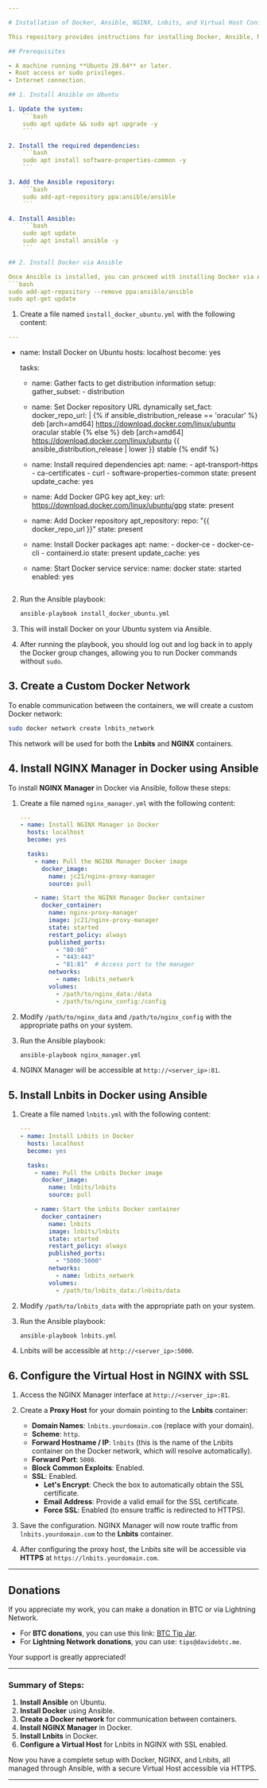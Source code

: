 ```yaml
---

# Installation of Docker, Ansible, NGINX, Lnbits, and Virtual Host Configuration with SSL

This repository provides instructions for installing Docker, Ansible, NGINX, and Lnbits on an **Ubuntu** system, and configuring a **Virtual Host** with **SSL** to route traffic to Lnbits.

## Prerequisites

- A machine running **Ubuntu 20.04** or later.
- Root access or sudo privileges.
- Internet connection.

## 1. Install Ansible on Ubuntu

1. Update the system:
    ```bash
    sudo apt update && sudo apt upgrade -y
    ```

2. Install the required dependencies:
    ```bash
    sudo apt install software-properties-common -y
    ```

3. Add the Ansible repository:
    ```bash
    sudo add-apt-repository ppa:ansible/ansible
    ```

4. Install Ansible:
    ```bash
    sudo apt update
    sudo apt install ansible -y
    ```

## 2. Install Docker via Ansible

Once Ansible is installed, you can proceed with installing Docker via Ansible.
```bash
sudo add-apt-repository --remove ppa:ansible/ansible
sudo apt-get update   
```




1. Create a file named `install_docker_ubuntu.yml` with the following content:

```yaml
---
```

- name: Install Docker on Ubuntu
  hosts: localhost
  become: yes

  tasks:
    - name: Gather facts to get distribution information
      setup:
        gather_subset:
          - distribution

    - name: Set Docker repository URL dynamically
      set_fact:
        docker_repo_url: |
          {% if ansible_distribution_release == 'oracular' %}
            deb [arch=amd64] https://download.docker.com/linux/ubuntu oracular stable
          {% else %}
            deb [arch=amd64] https://download.docker.com/linux/ubuntu {{ ansible_distribution_release | lower }} stable
          {% endif %}

    - name: Install required dependencies
      apt:
        name:
          - apt-transport-https
          - ca-certificates
          - curl
          - software-properties-common
        state: present
        update_cache: yes

    - name: Add Docker GPG key
      apt_key:
        url: https://download.docker.com/linux/ubuntu/gpg
        state: present

    - name: Add Docker repository
      apt_repository:
        repo: "{{ docker_repo_url }}"
        state: present

    - name: Install Docker packages
      apt:
        name:
          - docker-ce
          - docker-ce-cli
          - containerd.io
        state: present
        update_cache: yes

    - name: Start Docker service
      service:
        name: docker
        state: started
        enabled: yes
    ```

2. Run the Ansible playbook:

    ```bash
    ansible-playbook install_docker_ubuntu.yml
    ```

3. This will install Docker on your Ubuntu system via Ansible.

4. After running the playbook, you should log out and log back in to apply the Docker group changes, allowing you to run Docker commands without `sudo`.

## 3. Create a Custom Docker Network

To enable communication between the containers, we will create a custom Docker network:

```bash
sudo docker network create lnbits_network
```

This network will be used for both the **Lnbits** and **NGINX** containers.

## 4. Install NGINX Manager in Docker using Ansible

To install **NGINX Manager** in Docker via Ansible, follow these steps:

1. Create a file named `nginx_manager.yml` with the following content:

    ```yaml
    ---
    - name: Install NGINX Manager in Docker
      hosts: localhost
      become: yes

      tasks:
        - name: Pull the NGINX Manager Docker image
          docker_image:
            name: jc21/nginx-proxy-manager
            source: pull

        - name: Start the NGINX Manager Docker container
          docker_container:
            name: nginx-proxy-manager
            image: jc21/nginx-proxy-manager
            state: started
            restart_policy: always
            published_ports:
              - "80:80"
              - "443:443"
              - "81:81"  # Access port to the manager
            networks:
              - name: lnbits_network
            volumes:
              - /path/to/nginx_data:/data
              - /path/to/nginx_config:/config
    ```

2. Modify `/path/to/nginx_data` and `/path/to/nginx_config` with the appropriate paths on your system.

3. Run the Ansible playbook:

    ```bash
    ansible-playbook nginx_manager.yml
    ```

4. NGINX Manager will be accessible at `http://<server_ip>:81`.

## 5. Install Lnbits in Docker using Ansible

1. Create a file named `lnbits.yml` with the following content:

    ```yaml
    ---
    - name: Install Lnbits in Docker
      hosts: localhost
      become: yes

      tasks:
        - name: Pull the Lnbits Docker image
          docker_image:
            name: lnbits/lnbits
            source: pull

        - name: Start the Lnbits Docker container
          docker_container:
            name: lnbits
            image: lnbits/lnbits
            state: started
            restart_policy: always
            published_ports:
              - "5000:5000"
            networks:
              - name: lnbits_network
            volumes:
              - /path/to/lnbits_data:/lnbits/data
    ```

2. Modify `/path/to/lnbits_data` with the appropriate path on your system.

3. Run the Ansible playbook:

    ```bash
    ansible-playbook lnbits.yml
    ```

4. Lnbits will be accessible at `http://<server_ip>:5000`.

## 6. Configure the Virtual Host in NGINX with SSL

1. Access the NGINX Manager interface at `http://<server_ip>:81`.

2. Create a **Proxy Host** for your domain pointing to the **Lnbits** container:
    - **Domain Names**: `lnbits.yourdomain.com` (replace with your domain).
    - **Scheme**: `http`.
    - **Forward Hostname / IP**: `lnbits` (this is the name of the Lnbits container on the Docker network, which will resolve automatically).
    - **Forward Port**: `5000`.
    - **Block Common Exploits**: Enabled.
    - **SSL**: Enabled.
        - **Let's Encrypt**: Check the box to automatically obtain the SSL certificate.
        - **Email Address**: Provide a valid email for the SSL certificate.
        - **Force SSL**: Enabled (to ensure traffic is redirected to HTTPS).

3. Save the configuration. NGINX Manager will now route traffic from `lnbits.yourdomain.com` to the **Lnbits** container.

4. After configuring the proxy host, the Lnbits site will be accessible via **HTTPS** at `https://lnbits.yourdomain.com`.

---

## Donations

If you appreciate my work, you can make a donation in BTC or via Lightning Network.

- For **BTC donations**, you can use this link: [BTC Tip Jar](https://davidebtc.me/tipjar/1).
- For **Lightning Network donations**, you can use: `tips@davidebtc.me`.

Your support is greatly appreciated!

---

### Summary of Steps:

1. **Install Ansible** on Ubuntu.
2. **Install Docker** using Ansible.
3. **Create a Docker network** for communication between containers.
4. **Install NGINX Manager** in Docker.
5. **Install Lnbits** in Docker.
6. **Configure a Virtual Host** for Lnbits in NGINX with SSL enabled.

Now you have a complete setup with Docker, NGINX, and Lnbits, all managed through Ansible, with a secure Virtual Host accessible via HTTPS.

---
